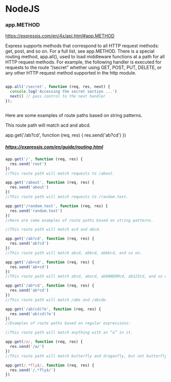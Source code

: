 # NodeJS
### app.METHOD
https://expressjs.com/en/4x/api.html#app.METHOD


Express supports methods that correspond to all HTTP request methods: get, post, and so on. For a full list, see app.METHOD.
There is a special routing method, app.all(), used to load middleware functions at a path for all HTTP request methods.
For example, the following handler is executed for requests to the route “/secret” whether using GET, POST, PUT, DELETE, 
or any other HTTP request method supported in the http module.

```javascript

app.all('/secret', function (req, res, next) {
  console.log('Accessing the secret section ...')
  next() // pass control to the next handler
});



```

Here are some examples of route paths based on string patterns.

This route path will match acd and abcd.

app.get('/ab?cd', function (req, res) {
  res.send('ab?cd')
})

##### https://expressjs.com/en/guide/routing.html

``` javascript
app.get('/', function (req, res) {
  res.send('root')
})
//This route path will match requests to /about.

app.get('/about', function (req, res) {
  res.send('about')
})
//This route path will match requests to /random.text.

app.get('/random.text', function (req, res) {
  res.send('random.text')
})
//Here are some examples of route paths based on string patterns.

//This route path will match acd and abcd.

app.get('/ab?cd', function (req, res) {
  res.send('ab?cd')
})
//This route path will match abcd, abbcd, abbbcd, and so on.

app.get('/ab+cd', function (req, res) {
  res.send('ab+cd')
})
//This route path will match abcd, abxcd, abRANDOMcd, ab123cd, and so on.

app.get('/ab*cd', function (req, res) {
  res.send('ab*cd')
})
//This route path will match /abe and /abcde.

app.get('/ab(cd)?e', function (req, res) {
  res.send('ab(cd)?e')
})
//Examples of route paths based on regular expressions:

//This route path will match anything with an “a” in it.

app.get(/a/, function (req, res) {
  res.send('/a/')
})
//This route path will match butterfly and dragonfly, but not butterflyman, dragonflyman, and so on.

app.get(/.*fly$/, function (req, res) {
  res.send('/.*fly$/')
})
